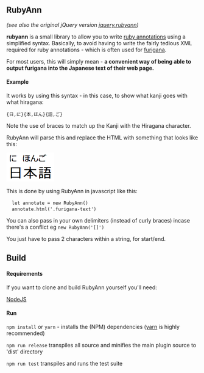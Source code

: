 RubyAnn
--------
*(see also the original jQuery version
 [jquery.rubyann](https://github.com/PandaWood/jquery.rubyann))*

**rubyann** is a small library to allow you to write
[ruby annotations](https://en.wikipedia.org/wiki/Ruby_character)
using a simplified syntax. Basically, to avoid having to write the fairly
tedious XML required for ruby annotations - which is often used for
[furigana](https://en.wikipedia.org/wiki/Furigana).

For most users, this will simply mean - **a convenient way of being able to
output furigana into the Japanese text of their web page.**

#### Example

It works by using this syntax - in this case, to show what kanji goes with what hiragana:

```
{日,に}{本,ほん}{語,ご}
```

Note the use of braces to match up the Kanji with the Hiragana character.

RubyAnn will parse this and replace the HTML with something that looks like this:

![RubyAnn result](demo/nihongo-furigana-example.png)

This is done by using RubyAnn in javascript like this:

```
  let annotate = new RubyAnn()
  annotate.html('.furigana-text')
```

You can also pass in your own delimiters (instead of curly braces)
incase there's a conflict eg `new RubyAnn('[]')`

You just have to pass 2 characters within a string, for start/end.

## Build
#### Requirements

If you want to clone and build RubyAnn yourself you'll need:

[NodeJS](http://www.nodejs.org)

#### Run
`npm install` or `yarn` - installs the (NPM) dependencies ([yarn](https://yarnpkg.com/) is highly recommended)

`npm run release` transpiles all source and minifies the main plugin source to 'dist' directory

`npm run test` transpiles and runs the test suite
